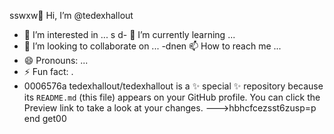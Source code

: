 
sswxw👋 Hi, I’m @tedexhallout
- 👀 I’m interested in ...
s d- 🌱 I’m currently learning ...
- 💞️ I’m looking to collaborate on ...
-dnen 📫 How to reach me ...
- 😄 Pronouns: ...
- ⚡ Fun fact: .
- 0006576a
tedexhallout/tedexhallout is a ✨ special ✨ repository because its `README.md` (this file) appears on your GitHub profile.
You can click the Preview link to take a look at your changes.
--->hbhcfcezsst6zusp=p
end get00

